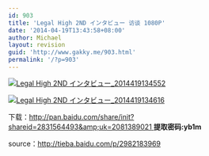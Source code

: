 ```yaml
---
id: 903
title: 'Legal High 2ND インタビュー 访谈 1080P'
date: '2014-04-19T13:43:58+08:00'
author: Michael
layout: revision
guid: 'http://www.gakky.me/903.html'
permalink: '/?p=903'
---
```


[![Legal High 2ND インタビュー_2014419134552](http://www.yui-aragaki.org/wp-content/uploads/2014/04/Legal-High-2ND-インタビュー_2014419134552.jpg)](http://www.yui-aragaki.org/wp-content/uploads/2014/04/Legal-High-2ND-インタビュー_2014419134552.jpg)

[![Legal High 2ND インタビュー_2014419134616](http://www.yui-aragaki.org/wp-content/uploads/2014/04/Legal-High-2ND-インタビュー_2014419134616.jpg)](http://www.yui-aragaki.org/wp-content/uploads/2014/04/Legal-High-2ND-インタビュー_2014419134616.jpg)

下载：[http://pan.baidu.com/share/init?shareid=2831564493&amp;uk=2081389021 ](http://pan.baidu.com/share/init?shareid=2831564493&uk=2081389021) **提取密码:yb1m**

source：http://tieba.baidu.com/p/2982183969